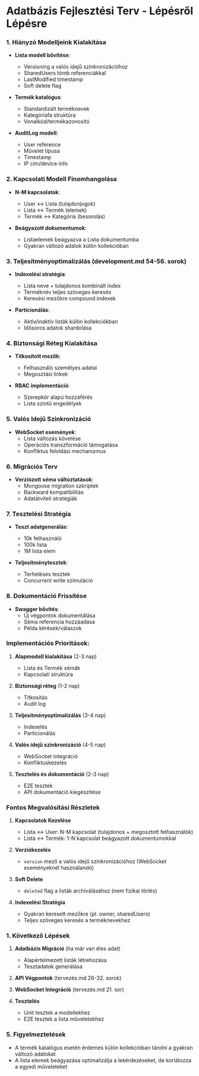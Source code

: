 # Adatbázis Fejlesztési Terv - Lépésről Lépésre

### 1. Hiányzó Modelljeink Kialakítása

- **Lista modell bővítése**:
  - Versioning a valós idejű szinkronizációhoz
  - SharedUsers tömb referenciákkal
  - LastModified timestamp
  - Soft delete flag

- **Termék katalógus**:
  - Standardizált terméknevek
  - Kategóriafa struktúra
  - Vonalkód/termékazonosító

- **AuditLog modell**:
  - User reference
  - Művelet típusa
  - Timestamp
  - IP cím/device info

### 2. Kapcsolati Modell Finomhangolása

- **N-M kapcsolatok**:
  - User ↔ Lista (tulajdonjogok)
  - Lista ↔ Termék (elemek)
  - Termék ↔ Kategória (besorolás)

- **Beágyazott dokumentumok**:
  - Listaelemek beágyazva a Lista dokumentumba
  - Gyakran változó adatok külön kollekcióban

### 3. Teljesítményoptimalizálás (development.md 54-56. sorok)

- **Indexelési stratégia**:
  - Lista neve + tulajdonos kombinált index
  - Terméknév teljes szöveges keresés
  - Keresési mezőkre compound indexek

- **Particionálás**:
  - Aktív/inaktív listák külön kollekciókban
  - Idősoros adatok shardolása

### 4. Biztonsági Réteg Kialakítása

- **Titkosított mezők**:
  - Felhasználó személyes adatai
  - Megosztási linkek

- **RBAC implementáció**:
  - Szerepkör alapú hozzáférés
  - Lista szintű engedélyek

### 5. Valós Idejű Szinkronizáció

- **WebSocket események**:
  - Lista változás követése
  - Operációs transzformáció támogatása
  - Konfliktus feloldási mechanizmus

### 6. Migrációs Terv

- **Verziózott séma változtatások**:
  - Mongoose migration szkriptek
  - Backward kompatibilitás
  - Adatátviteli stratégiák

### 7. Tesztelési Stratégia

- **Teszt adatgenerálás**:
  - 10k felhasználó
  - 100k lista
  - 1M lista elem

- **Teljesítménytesztek**:
  - Terheléses tesztek
  - Concurrent write szimuláció

### 8. Dokumentáció Frissítése


- **Swagger bővítés**:
  - Új végpontok dokumentálása
  - Séma referencia hozzáadása
  - Példa kérések/válaszok

### Implementációs Prioritások:

1. **Alapmodell kialakítása** (2-3 nap)
   - Lista és Termék sémák
   - Kapcsolati struktúra

2. **Biztonsági réteg** (1-2 nap)
   - Titkosítás
   - Audit log

3. **Teljesítményoptimalizálás** (3-4 nap)
   - Indexelés
   - Particionálás

4. **Valós idejű szinkronizáció** (4-5 nap)
   - WebSocket integráció
   - Konfliktuskezelés

5. **Tesztelés és dokumentáció** (2-3 nap)
   - E2E tesztek
   - API dokumentáció kiegészítése


### Fontos Megvalósítási Részletek

1. **Kapcsolatok Kezelése**
   - Lista ↔ User: N-M kapcsolat (tulajdonos + megosztott felhasználók)
   - Lista ↔ Termék: 1-N kapcsolat beágyazott dokumentumokkal

2. **Verziókezelés**
   - `version` mező a valós idejű szinkronizációhoz (WebSocket eseményeknél használandó)

3. **Soft Delete**
   - `deleted` flag a listák archiválásához (nem fizikai törlés)

4. **Indexelési Stratégia**
   - Gyakran keresett mezőkre (pl. owner, sharedUsers)
   - Teljes szöveges keresés a terméknevekhez

### 1. Következő Lépések

1. **Adatbázis Migráció** (ha már van éles adat)
   - Alapértelmezett listák létrehozása
   - Tesztadatok generálása

2. **API Végpontok** (tervezés.md 28-32. sorok)

3. **WebSocket Integráció** (tervezés.md 21. sor)

4. **Tesztelés**
   - Unit tesztek a modellekhez
   - E2E tesztek a lista műveletekhez

### 5. Figyelmeztetések

- A termék katalógus esetén érdemes külön kollekcióban tárolni a gyakran változó adatokat
- A lista elemek beágyazása optimalizálja a lekérdezéseket, de korlátozza a egyedi műveleteket